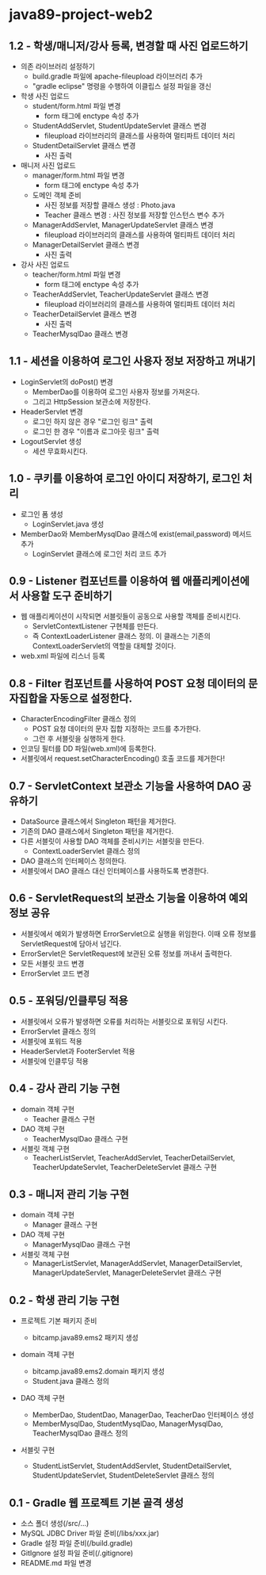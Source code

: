 # java89-project-web2

## 1.2 - 학생/매니저/강사 등록, 변경할 때 사진 업로드하기
- 의존 라이브러리 설정하기
  - build.gradle 파일에 apache-fileupload 라이브러리 추가
  - "gradle eclipse" 명령을 수행하여 이클립스 설정 파일을 갱신
- 학생 사진 업로드
  - student/form.html 파일 변경
    - form 태그에 enctype 속성 추가
  - StudentAddServlet, StudentUpdateServlet 클래스 변경
    - fileupload 라이브러리의 클래스를 사용하여 멀티파트 데이터 처리
  - StudentDetailServlet 클래스 변경
    - 사진 출력
- 매니저 사진 업로드
  - manager/form.html 파일 변경
    - form 태그에 enctype 속성 추가
  - 도메인 객체 준비
    - 사진 정보를 저장할 클래스 생성 : Photo.java 
    - Teacher 클래스 변경 : 사진 정보를 저장할 인스턴스 변수 추가
  - ManagerAddServlet, ManagerUpdateServlet 클래스 변경
    - fileupload 라이브러리의 클래스를 사용하여 멀티파트 데이터 처리
  - ManagerDetailServlet 클래스 변경
    - 사진 출력
- 강사 사진 업로드
  - teacher/form.html 파일 변경
    - form 태그에 enctype 속성 추가
  - TeacherAddServlet, TeacherUpdateServlet 클래스 변경
    - fileupload 라이브러리의 클래스를 사용하여 멀티파트 데이터 처리
  - TeacherDetailServlet 클래스 변경
    - 사진 출력
  - TeacherMysqlDao 클래스 변경
    
## 1.1 - 세션을 이용하여 로그인 사용자 정보 저장하고 꺼내기 
- LoginServlet의 doPost() 변경
  - MemberDao를 이용하여 로그인 사용자 정보를 가져온다.
  - 그리고 HttpSession 보관소에 저장한다.
- HeaderServlet 변경
  - 로그인 하지 않은 경우 "로그인 링크" 출력
  - 로그인 한 경우 "이름과 로그아웃 링크" 출력
- LogoutServlet 생성
  - 세션 무효화시킨다.

## 1.0 - 쿠키를 이용하여 로그인 아이디 저장하기, 로그인 처리
- 로그인 폼 생성
  - LoginServlet.java 생성
- MemberDao와 MemberMysqlDao 클래스에 exist(email,password) 메서드 추가
  - LoginServlet 클래스에 로그인 처리 코드 추가

## 0.9 - Listener 컴포넌트를 이용하여 웹 애플리케이션에서 사용할 도구 준비하기
- 웹 애플리케이션이 시작되면 서블릿들이  공동으로 사용할 객체를 준비시킨다.
  - ServletContextListener 구현체를 만든다.
  - 즉 ContextLoaderListener 클래스 정의.
    이 클래스는 기존의 ContextLoaderServlet의 역할을 대체할 것이다.
- web.xml 파일에 리스너 등록    

## 0.8 - Filter 컴포넌트를 사용하여 POST 요청 데이터의 문자집합을 자동으로 설정한다.
- CharacterEncodingFilter 클래스 정의
  - POST 요청 데이터의 문자 집합 지정하는 코드를 추가한다.
  - 그런 후 서블릿을 실행하게 한다.
- 인코딩 필터를 DD 파일(web.xml)에 등록한다.
- 서블릿에서 request.setCharacterEncoding() 호출 코드를 제거한다!


## 0.7 - ServletContext 보관소 기능을 사용하여 DAO 공유하기
- DataSource 클래스에서 Singleton 패턴을 제거한다.
- 기존의 DAO 클래스에서 Singleton 패턴을 제거한다.
- 다른 서블릿이 사용할 DAO 객체를 준비시키는 서블릿을 만든다.
  - ContextLoaderServlet 클래스 정의
- DAO 클래스의 인터페이스 정의한다.
- 서블릿에서 DAO 클래스 대신 인터페이스를 사용하도록 변경한다.


## 0.6 - ServletRequest의 보관소 기능을 이용하여 예외 정보 공유
- 서블릿에서 예외가 발생하면 ErrorServlet으로 실행을 위임한다.
  이때 오류 정보를 ServletRequest에 담아서 넘긴다.
- ErrorServlet은 ServletRequest에 보관된 오류 정보를 꺼내서 출력한다.
- 모든 서블릿 코드 변경
- ErrorServlet 코드 변경

## 0.5 - 포워딩/인클루딩 적용
- 서블릿에서 오류가 발생하면 오류를 처리하는 서블릿으로 포워딩 시킨다.
- ErrorServlet 클래스 정의
- 서블릿에 포워드 적용
- HeaderServlet과 FooterServlet 적용
- 서블릿에 인클루딩 적용

## 0.4 - 강사 관리 기능 구현
- domain 객체 구현
  - Teacher 클래스 구현
- DAO 객체 구현
  - TeacherMysqlDao 클래스 구현
- 서블릿 객체 구현
  - TeacherListServlet, TeacherAddServlet, TeacherDetailServlet, 
    TeacherUpdateServlet, TeacherDeleteServlet 클래스 구현 
        
        
## 0.3 - 매니저 관리 기능 구현
- domain 객체 구현
  - Manager 클래스 구현
- DAO 객체 구현
  - ManagerMysqlDao 클래스 구현
- 서블릿 객체 구현
  - ManagerListServlet, ManagerAddServlet, ManagerDetailServlet, 
    ManagerUpdateServlet, ManagerDeleteServlet 클래스 구현 
        
## 0.2 - 학생 관리 기능 구현
- 프로젝트 기본 패키지 준비
  - bitcamp.java89.ems2 패키지 생성
  
- domain 객체 구현
  - bitcamp.java89.ems2.domain 패키지 생성
  - Student.java 클래스 정의
- DAO 객체 구현
  - MemberDao, StudentDao, ManagerDao, TeacherDao 인터페이스 생성
  - MemberMysqlDao, StudentMysqlDao, ManagerMysqlDao, TeacherMysqlDao 클래스 정의
- 서블릿 구현
  - StudentListServlet, StudentAddServlet, StudentDetailServlet, 
    StudentUpdateServlet, StudentDeleteServlet 클래스 정의

## 0.1 - Gradle 웹 프로젝트 기본 골격 생성
- 소스 폴더 생성(/src/...)
- MySQL JDBC Driver 파일 준비(/libs/xxx.jar)
- Gradle 설정 파일 준비(/build.gradle)
- GitIgnore 설정 파일 준비(/.gitignore)
- README.md 파일 변경
